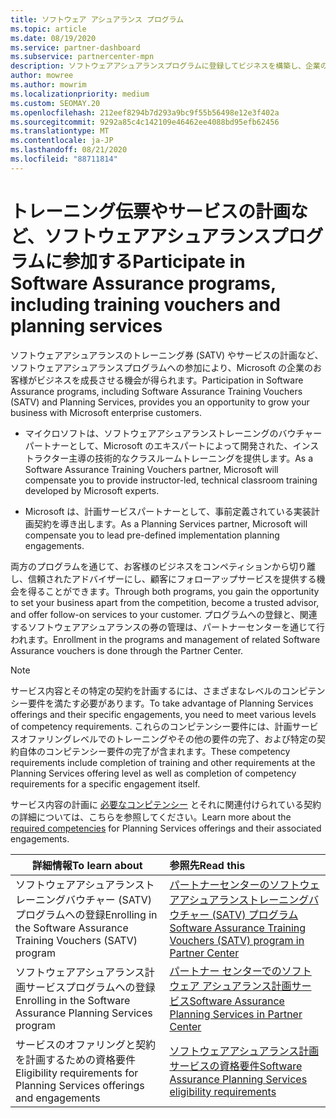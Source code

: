 ```yaml
---
title: ソフトウェア アシュアランス プログラム
ms.topic: article
ms.date: 08/19/2020
ms.service: partner-dashboard
ms.subservice: partnercenter-mpn
description: ソフトウェアアシュアランスプログラムに登録してビジネスを構築し、企業のお客様にトレーニングと計画を提供するための補償を受けることができます。
author: mowree
ms.author: mowrim
ms.localizationpriority: medium
ms.custom: SEOMAY.20
ms.openlocfilehash: 212eef8294b7d293a9bc9f55b56498e12e3f402a
ms.sourcegitcommit: 9292a85c4c142109e46462ee4088bd95efb62456
ms.translationtype: MT
ms.contentlocale: ja-JP
ms.lasthandoff: 08/21/2020
ms.locfileid: "88711814"
---
```

# <a name="participate-in-software-assurance-programs-including-training-vouchers-and-planning-services"></a><span data-ttu-id="985f4-103">トレーニング伝票やサービスの計画など、ソフトウェアアシュアランスプログラムに参加する</span><span class="sxs-lookup"><span data-stu-id="985f4-103">Participate in Software Assurance programs, including training vouchers and planning services</span></span>

<span data-ttu-id="985f4-104">ソフトウェアアシュアランスのトレーニング券 (SATV) やサービスの計画など、ソフトウェアアシュアランスプログラムへの参加により、Microsoft の企業のお客様がビジネスを成長させる機会が得られます。</span><span class="sxs-lookup"><span data-stu-id="985f4-104">Participation in Software Assurance programs, including Software Assurance Training Vouchers (SATV) and Planning Services, provides you an opportunity to grow your business with Microsoft enterprise customers.</span></span> 

- <span data-ttu-id="985f4-105">マイクロソフトは、ソフトウェアアシュアランストレーニングのバウチャーパートナーとして、Microsoft のエキスパートによって開発された、インストラクター主導の技術的なクラスルームトレーニングを提供します。</span><span class="sxs-lookup"><span data-stu-id="985f4-105">As a Software Assurance Training Vouchers partner, Microsoft will compensate you to provide instructor-led, technical classroom training developed by Microsoft experts.</span></span> 

- <span data-ttu-id="985f4-106">Microsoft は、計画サービスパートナーとして、事前定義されている実装計画契約を導き出します。</span><span class="sxs-lookup"><span data-stu-id="985f4-106">As a Planning Services partner, Microsoft will compensate you to lead pre-defined implementation planning engagements.</span></span> 

<span data-ttu-id="985f4-107">両方のプログラムを通じて、お客様のビジネスをコンペティションから切り離し、信頼されたアドバイザーにし、顧客にフォローアップサービスを提供する機会を得ることができます。</span><span class="sxs-lookup"><span data-stu-id="985f4-107">Through both programs, you gain the opportunity to set your business apart from the competition, become a trusted advisor, and offer follow-on services to your customer.</span></span> <span data-ttu-id="985f4-108">プログラムへの登録と、関連するソフトウェアアシュアランスの券の管理は、パートナーセンターを通じて行われます。</span><span class="sxs-lookup"><span data-stu-id="985f4-108">Enrollment in the programs and management of related Software Assurance vouchers is done through the Partner Center.</span></span>

> [!NOTE]
> <span data-ttu-id="985f4-109">サービス内容とその特定の契約を計画するには、さまざまなレベルのコンピテンシー要件を満たす必要があります。</span><span class="sxs-lookup"><span data-stu-id="985f4-109">To take advantage of Planning Services offerings and their specific engagements, you need to meet various levels of competency requirements.</span></span> <span data-ttu-id="985f4-110">これらのコンピテンシー要件には、計画サービスオファリングレベルでのトレーニングやその他の要件の完了、および特定の契約自体のコンピテンシー要件の完了が含まれます。</span><span class="sxs-lookup"><span data-stu-id="985f4-110">These competency requirements include completion of training and other requirements at the Planning Services offering level as well as completion of competency requirements for a specific engagement itself.</span></span>  
>
> <span data-ttu-id="985f4-111">サービス内容の計画に [必要なコンピテンシー](software-assurance-dps-requirements.md) とそれに関連付けられている契約の詳細については、こちらを参照してください。</span><span class="sxs-lookup"><span data-stu-id="985f4-111">Learn more about the [required competencies](software-assurance-dps-requirements.md) for Planning Services offerings and their associated engagements.</span></span>


|<span data-ttu-id="985f4-112">**詳細情報**</span><span class="sxs-lookup"><span data-stu-id="985f4-112">**To learn about**</span></span>   |<span data-ttu-id="985f4-113">**参照先**</span><span class="sxs-lookup"><span data-stu-id="985f4-113">**Read this**</span></span>   |
|--------------------------|:------------------|
|<span data-ttu-id="985f4-114">ソフトウェアアシュアランストレーニングバウチャー (SATV) プログラムへの登録</span><span class="sxs-lookup"><span data-stu-id="985f4-114">Enrolling in the Software Assurance Training Vouchers (SATV) program</span></span>  | [<span data-ttu-id="985f4-115">パートナーセンターのソフトウェアアシュアランストレーニングバウチャー (SATV) プログラム</span><span class="sxs-lookup"><span data-stu-id="985f4-115">Software Assurance Training Vouchers (SATV) program in Partner Center</span></span>](software-assurance-satv.md)|
|<span data-ttu-id="985f4-116">ソフトウェアアシュアランス計画サービスプログラムへの登録</span><span class="sxs-lookup"><span data-stu-id="985f4-116">Enrolling in the Software Assurance Planning Services program</span></span> | [<span data-ttu-id="985f4-117">パートナー センターでのソフトウェア アシュアランス計画サービス</span><span class="sxs-lookup"><span data-stu-id="985f4-117">Software Assurance Planning Services in Partner Center</span></span>](software-assurance-dps.md) |
|<span data-ttu-id="985f4-118">サービスのオファリングと契約を計画するための資格要件</span><span class="sxs-lookup"><span data-stu-id="985f4-118">Eligibility requirements for Planning Services offerings and engagements</span></span>  | [<span data-ttu-id="985f4-119">ソフトウェアアシュアランス計画サービスの資格要件</span><span class="sxs-lookup"><span data-stu-id="985f4-119">Software Assurance Planning Services eligibility requirements</span></span>](software-assurance-dps-requirements.md)  |